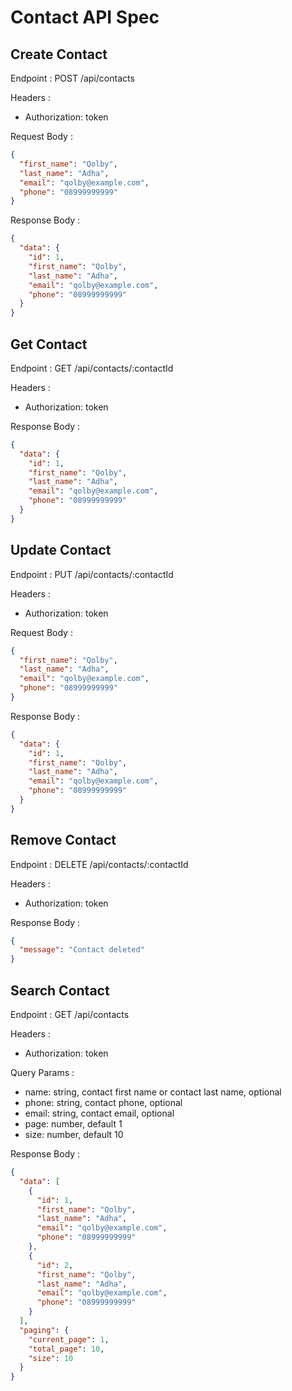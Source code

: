 # Contact API Spec

## Create Contact

Endpoint : POST /api/contacts

Headers :

- Authorization: token

Request Body :

```json
{
  "first_name": "Qolby",
  "last_name": "Adha",
  "email": "qolby@example.com",
  "phone": "08999999999"
}
```

Response Body :

```json
{
  "data": {
    "id": 1,
    "first_name": "Qolby",
    "last_name": "Adha",
    "email": "qolby@example.com",
    "phone": "08999999999"
  }
}
```

## Get Contact

Endpoint : GET /api/contacts/:contactId

Headers :

- Authorization: token

Response Body :

```json
{
  "data": {
    "id": 1,
    "first_name": "Qolby",
    "last_name": "Adha",
    "email": "qolby@example.com",
    "phone": "08999999999"
  }
}
```

## Update Contact

Endpoint : PUT /api/contacts/:contactId

Headers :

- Authorization: token

Request Body :

```json
{
  "first_name": "Qolby",
  "last_name": "Adha",
  "email": "qolby@example.com",
  "phone": "08999999999"
}
```

Response Body :

```json
{
  "data": {
    "id": 1,
    "first_name": "Qolby",
    "last_name": "Adha",
    "email": "qolby@example.com",
    "phone": "08999999999"
  }
}
```

## Remove Contact

Endpoint : DELETE /api/contacts/:contactId

Headers :

- Authorization: token

Response Body :

```json
{
  "message": "Contact deleted"
}
```

## Search Contact

Endpoint : GET /api/contacts

Headers :

- Authorization: token

Query Params :

- name: string, contact first name or contact last name, optional
- phone: string, contact phone, optional
- email: string, contact email, optional
- page: number, default 1
- size: number, default 10

Response Body :

```json
{
  "data": [
    {
      "id": 1,
      "first_name": "Qolby",
      "last_name": "Adha",
      "email": "qolby@example.com",
      "phone": "08999999999"
    },
    {
      "id": 2,
      "first_name": "Qolby",
      "last_name": "Adha",
      "email": "qolby@example.com",
      "phone": "08999999999"
    }
  ],
  "paging": {
    "current_page": 1,
    "total_page": 10,
    "size": 10
  }
}
```
